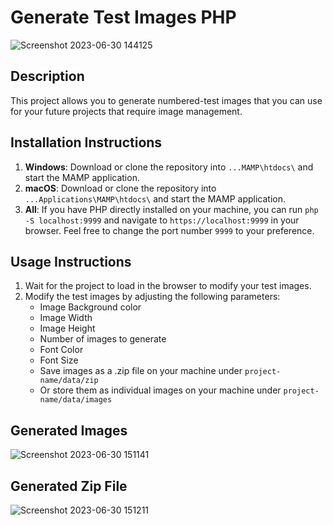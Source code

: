 # Generate Test Images PHP

![Screenshot 2023-06-30 144125](https://github.com/Munya-Marinda/generate-test-images-php/assets/84540577/4f3b7929-44ce-4e1c-a990-a3467d2d6665)
 
## Description
This project allows you to generate numbered-test images that you can use for your future projects that require image management.

## Installation Instructions
1. **Windows**: Download or clone the repository into `...MAMP\htdocs\` and start the MAMP application.
2. **macOS**: Download or clone the repository into `...Applications\MAMP\htdocs\` and start the MAMP application.
3. **All**: If you have PHP directly installed on your machine, you can run `php -S localhost:9999` and navigate to `https://localhost:9999` in your browser. Feel free to change the port number `9999` to your preference.

## Usage Instructions
1. Wait for the project to load in the browser to modify your test images.
2. Modify the test images by adjusting the following parameters:
   - Image Background color
   - Image Width
   - Image Height
   - Number of images to generate
   - Font Color
   - Font Size
   - Save images as a .zip file on your machine under `project-name/data/zip`
   - Or store them as individual images on your machine under `project-name/data/images`

## Generated Images
![Screenshot 2023-06-30 151141](https://github.com/Munya-Marinda/generate-test-images-php/assets/84540577/bc1571b1-c4b0-439c-b4a7-68c089857d0b)

## Generated Zip File
![Screenshot 2023-06-30 151211](https://github.com/Munya-Marinda/generate-test-images-php/assets/84540577/cf32cfd5-1ac0-4b6f-a379-8fadb93d7c6e)
